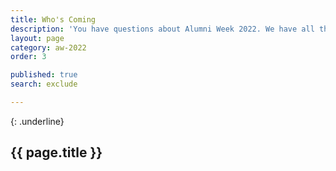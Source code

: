 ```yaml
---
title: Who's Coming
description: 'You have questions about Alumni Week 2022. We have all the answer.'
layout: page
category: aw-2022
order: 3

published: true
search: exclude

---
```

{: .underline}
## {{ page.title }}
